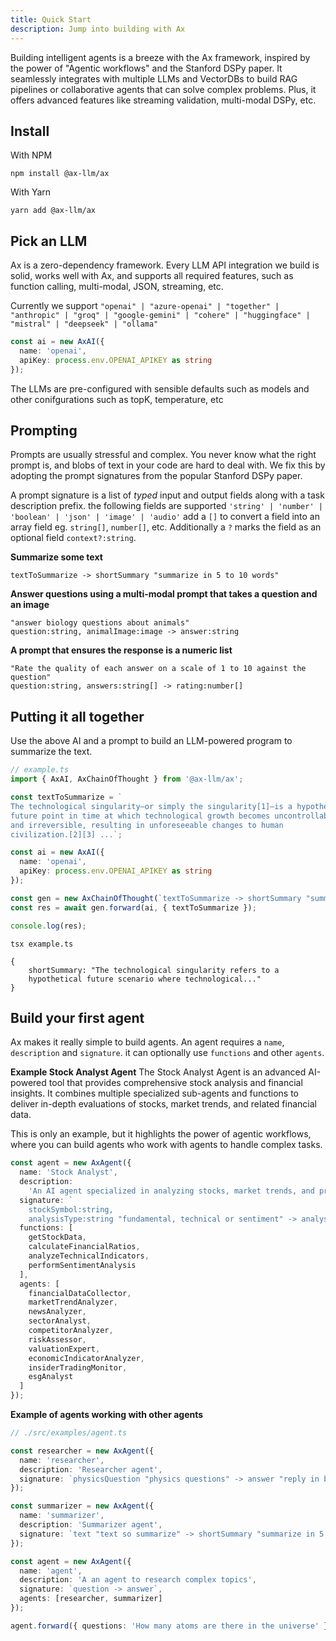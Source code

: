 ```yaml
---
title: Quick Start
description: Jump into building with Ax
---
```


Building intelligent agents is a breeze with the Ax framework, inspired by the power of "Agentic workflows" and the Stanford DSPy paper. It seamlessly integrates with multiple LLMs and VectorDBs to build RAG pipelines or collaborative agents that can solve complex problems. Plus, it offers advanced features like streaming validation, multi-modal DSPy, etc.

## Install

With NPM

```console
npm install @ax-llm/ax
```

With Yarn

```console
yarn add @ax-llm/ax
```

## Pick an LLM

Ax is a zero-dependency framework. Every LLM API integration we build is solid, works well with Ax, and supports all required features, such as function calling, multi-modal, JSON, streaming, etc.

Currently we support `"openai" | "azure-openai" | "together" | "anthropic" | "groq" | "google-gemini" | "cohere" | "huggingface" | "mistral" | "deepseek" | "ollama"`

```typescript
const ai = new AxAI({
  name: 'openai',
  apiKey: process.env.OPENAI_APIKEY as string
});
```

The LLMs are pre-configured with sensible defaults such as models and other conifgurations such as topK, temperature, etc

## Prompting

Prompts are usually stressful and complex. You never know what the right prompt is, and blobs of text in your code are hard to deal with. We fix this by adopting the prompt signatures from the popular Stanford DSPy paper.

A prompt signature is a list of _typed_ input and output fields along with a task description prefix.
the following fields are supported `'string' | 'number' | 'boolean' | 'json' | 'image' | 'audio'` add a `[]` to convert a field into an array field eg. `string[]`, `number[]`, etc. Additionally a `?` marks the field as an optional field `context?:string`.

**Summarize some text**

```
textToSummarize -> shortSummary "summarize in 5 to 10 words"
```

**Answer questions using a multi-modal prompt that takes a question and an image**

```
"answer biology questions about animals"
question:string, animalImage:image -> answer:string
```

**A prompt that ensures the response is a numeric list**

```
"Rate the quality of each answer on a scale of 1 to 10 against the question"
question:string, answers:string[] -> rating:number[]
```

## Putting it all together

Use the above AI and a prompt to build an LLM-powered program to summarize the text.

```typescript
// example.ts
import { AxAI, AxChainOfThought } from '@ax-llm/ax';

const textToSummarize = `
The technological singularity—or simply the singularity[1]—is a hypothetical 
future point in time at which technological growth becomes uncontrollable 
and irreversible, resulting in unforeseeable changes to human 
civilization.[2][3] ...`;

const ai = new AxAI({
  name: 'openai',
  apiKey: process.env.OPENAI_APIKEY as string
});

const gen = new AxChainOfThought(`textToSummarize -> shortSummary "summarize in 5 to 10 words"`);
const res = await gen.forward(ai, { textToSummarize });

console.log(res);
```

```console title="Use tsx, node or bun to run the example"
tsx example.ts

{
    shortSummary: "The technological singularity refers to a
    hypothetical future scenario where technological..."
}
```

## Build your first agent

Ax makes it really simple to build agents. An agent requires a `name`, `description` and `signature`. it can optionally use `functions` and other `agents`.

**Example Stock Analyst Agent**
The Stock Analyst Agent is an advanced AI-powered tool that provides comprehensive stock analysis and financial insights. It combines multiple specialized sub-agents and functions to deliver in-depth evaluations of stocks, market trends, and related financial data.

This is only an example, but it highlights the power of agentic workflows, where you can build agents who work with agents to handle complex tasks.

```typescript title="Stock Analyst Agent"
const agent = new AxAgent({
  name: 'Stock Analyst',
  description:
    'An AI agent specialized in analyzing stocks, market trends, and providing financial insights.',
  signature: `
    stockSymbol:string, 
    analysisType:string "fundamental, technical or sentiment" -> analysisReport`,
  functions: [
    getStockData,
    calculateFinancialRatios,
    analyzeTechnicalIndicators,
    performSentimentAnalysis
  ],
  agents: [
    financialDataCollector,
    marketTrendAnalyzer,
    newsAnalyzer,
    sectorAnalyst,
    competitorAnalyzer,
    riskAssessor,
    valuationExpert,
    economicIndicatorAnalyzer,
    insiderTradingMonitor,
    esgAnalyst
  ]
});
```

**Example of agents working with other agents**

```typescript
// ./src/examples/agent.ts

const researcher = new AxAgent({
  name: 'researcher',
  description: 'Researcher agent',
  signature: `physicsQuestion "physics questions" -> answer "reply in bullet points"`
});

const summarizer = new AxAgent({
  name: 'summarizer',
  description: 'Summarizer agent',
  signature: `text "text so summarize" -> shortSummary "summarize in 5 to 10 words"`
});

const agent = new AxAgent({
  name: 'agent',
  description: 'A an agent to research complex topics',
  signature: `question -> answer`,
  agents: [researcher, summarizer]
});

agent.forward({ questions: 'How many atoms are there in the universe' });
```
